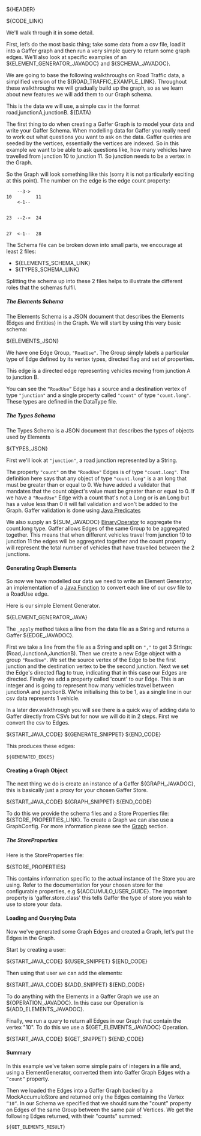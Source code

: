 ${HEADER}

${CODE_LINK}

We'll walk through it in some detail.

First, let’s do the most basic thing; take some data from a csv file, load it into a Gaffer graph and then run a very simple query to return some graph edges. 
We'll also look at specific examples of an ${ELEMENT_GENERATOR_JAVADOC} and ${SCHEMA_JAVADOC}.

We are going to base the following walkthroughs on Road Traffic data, a simplified version of the ${ROAD_TRAFFIC_EXAMPLE_LINK}. 
Throughout these walkthroughs we will gradually build up the graph, so as we learn about new features we will add them to our Graph schema. 

This is the data we will use, a simple csv in the format road,junctionA,junctionB.
${DATA}

The first thing to do when creating a Gaffer Graph is to model your data and write your Gaffer Schema. 
When modelling data for Gaffer you really need to work out what questions you want to ask on the data. 
Gaffer queries are seeded by the vertices, essentially the vertices are indexed. 
So in this example we want to be able to ask questions like, how many vehicles have travelled from junction 10 to junction 11. So junction needs to be a vertex in the Graph.

So the Graph will look something like this (sorry it is not particularly exciting at this point). The number on the edge is the edge count property:

```
    --3->
10         11
    <-1--
 

23  --2->  24
    
    
27  <-1--  28
```

The Schema file can be broken down into small parts, we encourage at least 2 files:

- ${ELEMENTS_SCHEMA_LINK}
- ${TYPES_SCHEMA_LINK}

Splitting the schema up into these 2 files helps to illustrate the different roles that the schemas fulfil.

##### The Elements Schema

The Elements Schema is a JSON document that describes the Elements (Edges and Entities) in the Graph. We will start by using this very basic schema:

${ELEMENTS_JSON}

We have one Edge Group, `"RoadUse"`. The Group simply labels a particular type of Edge defined by its vertex types, directed flag and set of properties.

This edge is a directed edge representing vehicles moving from junction A to junction B.

You can see the `“RoadUse”` Edge has a source and a destination vertex of type `"junction"` and a single property called `"count"` of type `"count.long"`. 
These types are defined in the DataType file.

##### The Types Schema

The Types Schema is a JSON document that describes the types of objects used by Elements

${TYPES_JSON}

First we'll look at `"junction"`, a road junction represented by a String.

The property `"count"` on the `"RoadUse"` Edges is of type `"count.long"`. The definition here says that any object of type `"count.long"` is a an long that must be greater than or equal to 0.
We have added a validator that mandates that the count object's value must be greater than or equal to 0. If we have a `"RoadUse"` Edge with a count that's not a Long or is an Long but has a value less than 0 it will fail validation and won't be added to the Graph.
Gaffer validation is done using [Java Predicates](https://docs.oracle.com/javase/8/docs/api/java/util/function/Predicate.html)

We also supply an ${SUM_JAVADOC} [BinaryOperator](https://docs.oracle.com/javase/8/docs/api/java/util/function/BinaryOperator.html) to aggregate the count.long type.
Gaffer allows Edges of the same Group to be aggregated together. This means that when different vehicles travel from junction 10 to junction 11 the edges will be aggregated together and the count property will represent the total number of vehicles that have travelled between the 2 junctions. 


#### Generating Graph Elements

So now we have modelled our data we need to write an Element Generator, an implementation of a [Java Function](https://docs.oracle.com/javase/8/docs/api/java/util/function/Function.html) to convert each line of our csv file to a RoadUse edge.

Here is our simple Element Generator.

${ELEMENT_GENERATOR_JAVA}

The `_apply` method takes a line from the data file as a String and returns a Gaffer ${EDGE_JAVADOC}.

First we take a line from the file as a String and split on `","` to get 3 Strings: (Road,JunctionA,JunctionB).
Then we create a new Edge object with a group `"RoadUse"`. 
We set the source vertex of the Edge to be the first junction and the destination vertex to be the second junction.
Next we set the Edge's directed flag to true, indicating that in this case our Edges are directed.
Finally we add a property called 'count' to our Edge. This is an integer and is going to represent how many vehicles travel between junctionA and junctionB. We're initialising this to be 1, as a single line in our csv data represents 1 vehicle.

In a later dev.walkthrough you will see there is a quick way of adding data to Gaffer directly from CSVs but for now we will do it in 2 steps. First we convert the csv to Edges.

${START_JAVA_CODE}
${GENERATE_SNIPPET}
${END_CODE}

This produces these edges:

```
${GENERATED_EDGES}
```

#### Creating a Graph Object

The next thing we do is create an instance of a Gaffer ${GRAPH_JAVADOC}, this is basically just a proxy for your chosen Gaffer Store.

${START_JAVA_CODE}
${GRAPH_SNIPPET}
${END_CODE}

To do this we provide the schema files and a Store Properties file: ${STORE_PROPERTIES_LINK}.  To create a Graph we can also use a GraphConfig.
For more information please see the [Graph](components/core/graph.md) section.

##### The StoreProperties

Here is the StoreProperties file:

${STORE_PROPERTIES}

This contains information specific to the actual instance of the Store you are using. Refer to the documentation for your chosen store for the configurable properties, e.g ${ACCUMULO_USER_GUIDE}.
The important property is 'gaffer.store.class' this tells Gaffer the type of store you wish to use to store your data. 

#### Loading and Querying Data

Now we've generated some Graph Edges and created a Graph, let's put the Edges in the Graph.

Start by creating a user:

${START_JAVA_CODE}
${USER_SNIPPET}
${END_CODE}

Then using that user we can add the elements:

${START_JAVA_CODE}
${ADD_SNIPPET}
${END_CODE}

To do anything with the Elements in a Gaffer Graph we use an ${OPERATION_JAVADOC}. In this case our Operation is ${ADD_ELEMENTS_JAVADOC}.

Finally, we run a query to return all Edges in our Graph that contain the vertex "10". To do this we use a ${GET_ELEMENTS_JAVADOC} Operation.

${START_JAVA_CODE}
${GET_SNIPPET}
${END_CODE}

#### Summary

In this example we've taken some simple pairs of integers in a file and, using a ElementGenerator, converted them into Gaffer Graph Edges with a `”count”` property.

Then we loaded the Edges into a Gaffer Graph backed by a MockAccumuloStore and returned only the Edges containing the Vertex `”10”`. In our Schema we specified that we should sum the "count" property on Edges of the same Group between the same pair of Vertices. We get the following Edges returned, with their "counts" summed:

```
${GET_ELEMENTS_RESULT}
```